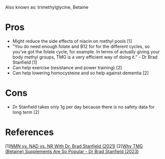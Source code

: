 Also known as: trimethylglycine, Betaine

# Pros
- Might reduce the side effects of niacin on methyl pools [1]
- "You do need enough folate and B12 for for the different cycles, so you’ve got the folate cycle, for example. In terms of actually giving your body methyl groups, TMG is a very efficient way of doing it." - Dr Brad Stanfield [1]
- Can help exercise (resistance and power training) [2]
- Can help lowering homocysteine and so help against dementia [2]

# Cons
- Dr Stanfield takes only 1g per day because there is no safety data for long term [2]

# References
[1][NMN vs. NAD vs. NR With Dr. Brad Stanfield (2021)](https://www.lifespan.io/news/nmn-vs-nad-vs-nr-with-dr-brad-stanfield/)
[2][Why TMG (Betaine) Supplements Are So Popular - Dr Brad Stanfield (2023)](https://www.youtube.com/watch?v=9RyzwCr15Pk)